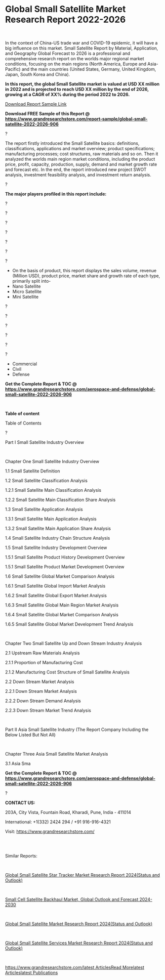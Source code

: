 <h1>Global Small Satellite Market Research Report 2022-2026</h1><br/><p>In the context of China-US trade war and COVID-19 epidemic, it will have a big influence on this market. Small Satellite Report by Material, Application, and Geography Global Forecast to 2026 is a professional and comprehensive research report on the worlds major regional market conditions, focusing on the main regions (North America, Europe and Asia-Pacific) and the main countries (United States, Germany, United Kingdom, Japan, South Korea and China).</p>
 
 
 
 <p><strong>In this report, the global Small Satellite market is valued at USD XX million in 2022 and is projected to reach USD XX million by the end of 2026, growing at a <strong>CAGR</strong> of XX% during the period 2022 to 2026.</strong></p>
 
 
 
 <p><a href="https://www.grandresearchstore.com/mr-admin/report-sample/global-small-satellite-2022-2026-906">Download Report Sample Link</a></p>
 
 
 
 <div><b>Download FREE Sample of this Report @ <a href="https://www.grandresearchstore.com/report-sample/global-small-satellite-2022-2026-906">https://www.grandresearchstore.com/report-sample/global-small-satellite-2022-2026-906</a></b></div>
 
 
 
 <p>? </p>
 
 
 
 <p>The report firstly introduced the Small Satellite basics: definitions, classifications, applications and market overview; product specifications; manufacturing processes; cost structures, raw materials and so on. Then it analyzed the worlds main region market conditions, including the product price, profit, capacity, production, supply, demand and market growth rate and forecast etc. In the end, the report introduced new project SWOT analysis, investment feasibility analysis, and investment return analysis.</p>
 
 
 
 <p>? </p>
 
 
 
 <p><strong>The <strong>major players</strong> profiled in this report include:</strong></p>
 
 
 
 <p>? </p>
 
 
 
 <p>? </p>
 
 
 
 <p>? </p>
 
 
 
 <p>? </p>
 
 
 
 <p>? </p>
 
 
 
 <p>? </p>
 
 
 
 <p>? </p>
 
 
 
 <ul>
 
 <li>On the basis of product, this report displays the sales volume, revenue (Million USD), product price, market share and growth rate of each type, primarily split into-</li>
 
 <li>Nano Satellite</li>
 
 <li>Micro Satellite</li>
 
 <li>Mini Satellite</li>
 
 </ul>
 
 
 
 <p>? </p>
 
 
 
 <p>? </p>
 
 
 
 <p>? </p>
 
 
 
 <p>? </p>
 
 
 
 <p>? </p>
 
 
 
 <p>? </p>
 
 
 
 <ul>
 
 <li>Commercial</li>
 
 <li>Civil</li>
 
 <li>Defense</li>
 
 </ul>
 
 
 
 <div><b>Get the Complete Report & TOC @ <a href="https://www.grandresearchstore.com/aerospace-and-defense/global-small-satellite-2022-2026-906">https://www.grandresearchstore.com/aerospace-and-defense/global-small-satellite-2022-2026-906</a></b></div>
 
 
 
 <p><br />
 
 <b>Table of content</b></p>
 
 
 
 <p>Table of Contents<br />
 
 ?<br />
 
 Part I Small Satellite Industry Overview<br />
 
 <br />
 
 Chapter One Small Satellite Industry Overview<br />
 
 1.1 Small Satellite Definition<br />
 
 1.2 Small Satellite Classification Analysis<br />
 
 1.2.1 Small Satellite Main Classification Analysis<br />
 
 1.2.2 Small Satellite Main Classification Share Analysis<br />
 
 1.3 Small Satellite Application Analysis<br />
 
 1.3.1 Small Satellite Main Application Analysis<br />
 
 1.3.2 Small Satellite Main Application Share Analysis<br />
 
 1.4 Small Satellite Industry Chain Structure Analysis<br />
 
 1.5 Small Satellite Industry Development Overview<br />
 
 1.5.1 Small Satellite Product History Development Overview<br />
 
 1.5.1 Small Satellite Product Market Development Overview<br />
 
 1.6 Small Satellite Global Market Comparison Analysis<br />
 
 1.6.1 Small Satellite Global Import Market Analysis<br />
 
 1.6.2 Small Satellite Global Export Market Analysis<br />
 
 1.6.3 Small Satellite Global Main Region Market Analysis<br />
 
 1.6.4 Small Satellite Global Market Comparison Analysis<br />
 
 1.6.5 Small Satellite Global Market Development Trend Analysis<br />
 
 <br />
 
 Chapter Two Small Satellite Up and Down Stream Industry Analysis<br />
 
 2.1 Upstream Raw Materials Analysis<br />
 
 2.1.1 Proportion of Manufacturing Cost<br />
 
 2.1.2 Manufacturing Cost Structure of Small Satellite Analysis<br />
 
 2.2 Down Stream Market Analysis<br />
 
 2.2.1 Down Stream Market Analysis<br />
 
 2.2.2 Down Stream Demand Analysis<br />
 
 2.2.3 Down Stream Market Trend Analysis<br />
 
 <br />
 
 Part II Asia Small Satellite Industry (The Report Company Including the Below Listed But Not All)<br />
 
 <br />
 
 Chapter Three Asia Small Satellite Market Analysis<br />
 
 3.1 Asia Sma</p>
 
 
 
 <div><b>Get the Complete Report & TOC @ <a href="https://www.grandresearchstore.com/aerospace-and-defense/global-small-satellite-2022-2026-906">https://www.grandresearchstore.com/aerospace-and-defense/global-small-satellite-2022-2026-906</a></b></div>
 
 
 
 <p>? </p>
 
 
 
 <p><b>CONTACT US:</b><br />
 
 203A, City Vista, Fountain Road, Kharadi, Pune, India - 411014<br />
 
 International: +1(332) 2424 294 / +91 916-916-4321<br />
 
 Visit: <a href="https://www.grandresearchstore.com/">https://www.grandresearchstore.com/</a><br />
 
 <br />
 
 <br />
 
 Similar Reports:<br />
 
 <br />
 
 <a href="https://www.grandresearchstore.com/machines/global-small-satellite-star-tracker-2024-431">Global Small Satellite Star Tracker Market Research Report 2024(Status and Outlook)</a><br />
 
 <br />
 
 <a href="https://www.grandresearchstore.com/energy-and-natural-resources/global-small-cell-satellite-backhaul-forecast-2024-2030-276">Small Cell Satellite Backhaul Market, Global Outlook and Forecast 2024-2030</a><br />
 
 <br />
 
 <a href="https://www.grandresearchstore.com/machines/global-small-satellite-2024-219">Global Small Satellite Market Research Report 2024(Status and Outlook)</a><br />
 
 <br />
 
 <a href="https://www.grandresearchstore.com/energy-and-natural-resources/global-small-satellite-services-2024-340">Global Small Satellite Services Market Research Report 2024(Status and Outlook)</a><br />
 
 <br />
 
 <a href="https://gyeongbokgung.com">https://www.grandresearchstore.com/</a><a href="https://hallyeomaritime.com">latest Articles</a><a href="https://jingwansa.com">Read More</a><a href="https://nguoiviet.jp/">latest Articles</a><a href="https://www.intelmarketresearch.com/">latest Publications</a></p>